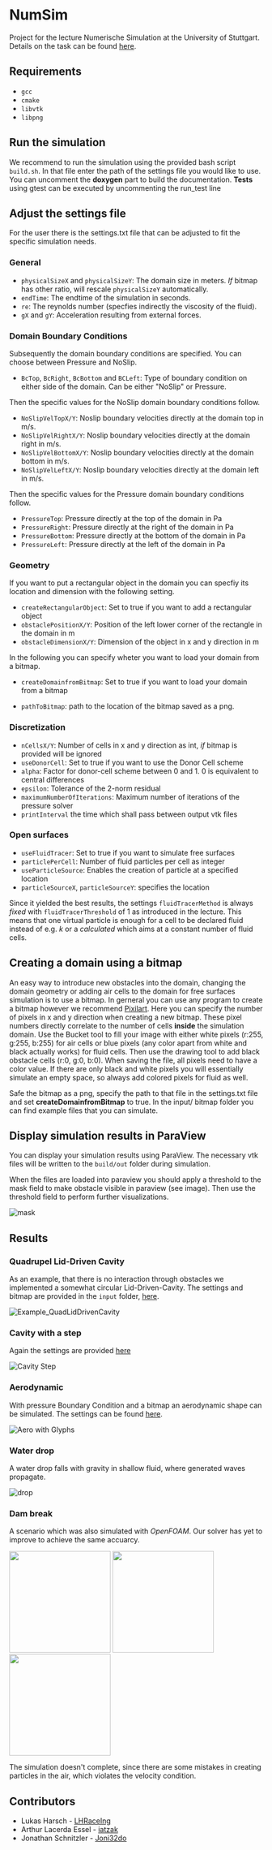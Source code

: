 # NumSim
Project for the lecture Numerische Simulation at the University of Stuttgart. Details on the task can be found [here](https://numsim-exercises.readthedocs.io/en/latest/index.html).

## Requirements
* `gcc`
* `cmake`
* `libvtk`
* `libpng` 


## Run the simulation
We recommend to run the simulation using the provided bash script `build.sh`. In that file enter the path of the settings file you would like to use. You can uncomment the **doxygen** part to build the documentation. **Tests** using gtest can be executed by uncommenting the run_test line

## Adjust the settings file
For the user there is the settings.txt file that can be adjusted to 
fit the specific simulation needs. 

### General

* `physicalSizeX` and `physicalSizeY`: The domain size in meters. *If* bitmap has other ratio, will rescale `physicalSizeY` automatically.
* `endTime`: The endtime of the simulation in seconds.
* `re`: The reynolds number (specfies indirectly the viscosity of the fluid).
* `gX` and `gY`: Acceleration resulting from external forces.

### Domain Boundary Conditions

Subsequently the domain boundary conditions are specified. You can choose between Pressure and NoSlip.

* `BcTop`, `BcRight`, `BcBottom` and `BCLeft`: Type of boundary condition on either side of the domain. Can be either "NoSlip" or Pressure.

Then the specific values for the NoSlip domain boundary conditions follow.

* `NoSlipVelTopX/Y`: Noslip boundary velocities directly at the domain top in m/s.
* `NoSlipVelRightX/Y`: Noslip boundary velocities directly at the domain right in m/s.
* `NoSlipVelBottomX/Y`: Noslip boundary velocities directly at the domain bottom in m/s.
* `NoSlipVelLeftX/Y`: Noslip boundary velocities directly at the domain left in m/s.

Then the specific values for the Pressure domain boundary conditions follow.

* `PressureTop`: Pressure directly at the top of the domain in Pa
* `PressureRight`: Pressure directly at the right of the domain in Pa
* `PressureBottom`: Pressure directly at the bottom of the domain in Pa
* `PressureLeft`: Pressure directly at the left of the domain in Pa

### Geometry

If you want to put a rectangular object in the domain you can specfiy its location 
and dimension with the following setting.

* `createRectangularObject`: Set to true if you want to add a rectangular object
* `obstaclePositionX/Y`: Position of the left lower corner of the rectangle in the domain in m 
* `obstacleDimensionX/Y`: Dimension of the object in x and y direction in m

In the following you can specify wheter you want to load your domain from a bitmap.

* `createDomainfromBitmap`: Set to true if you want to load your domain from a bitmap

* `pathToBitmap`: path to the location of the bitmap saved as a png.

### Discretization

* `nCellsX/Y`: Number of cells in x and y direction as int, *if* bitmap is provided will be ignored 
* `useDonorCell`: Set to true if you want to use the Donor Cell scheme
* `alpha`: Factor for donor-cell scheme between 0 and 1. 0 is equivalent to central differences
* `epsilon`: Tolerance of the 2-norm residual 
* `maximumNumberOfIterations`: Maximum number of iterations of the pressure solver 
* `printInterval` the time which shall pass between output vtk files

### Open surfaces

* `useFluidTracer`: Set to true if you want to simulate free surfaces
* `particlePerCell`: Number of fluid particles per cell as integer
* `useParticleSource`: Enables the creation of particle at a specified location
* `particleSourceX`, `particleSourceY`: specifies the location

Since it yielded the best results, the settings `fluidTracerMethod` is always *fixed* with `fluidTracerThreshold` of 1 as introduced in the lecture. This means that one virtual particle is enough for a cell to be declared fluid instead of e.g. $k$ or a *calculated* which aims at a constant number of fluid cells. 


## Creating a domain using a bitmap
An easy way to introduce new obstacles into the domain, changing the domain 
geometry or adding air cells to the domain for free surfaces simulation is to use 
a bitmap. In gerneral you can use any program to create a bitmap however we recommend
[Pixilart](https://www.pixilart.com/). Here you can specify the number of pixels 
in x and y direction when creating a new bitmap. These pixel numbers directly correlate to the number of cells **inside** the simulation domain. Use the Bucket 
tool to fill your image with either white pixels (r:255, g:255, b:255) for air cells 
or blue pixels (any color apart from white and black actually works) for fluid cells.
Then use the drawing tool to add black obstacle cells (r:0, g:0, b:0). When saving 
the file, all pixels need to have a color value. If there are only black and white 
pixels you will essentially simulate an empty space, so always add colored pixels 
for fluid as well.

Safe the bitmap as a png, specify the path to that file in the settings.txt file 
and set **createDomainfromBitmap** to true. In the input/ bitmap folder you can find 
example files that you can simulate. 


## Display simulation results in ParaView
You can display your simulation results using ParaView. The necessary vtk files
will be written to the `build/out` folder during simulation. 

When the files are loaded into paraview you should apply a threshold to the mask 
field to make obstacle visible in paraview (see image). Then use the threshold field to perform further visualizations. 

![mask](media/mask.png)



## Results

### Quadrupel Lid-Driven Cavity

As an example, that there is no interaction through obstacles we implemented a somewhat circular Lid-Driven-Cavity. The settings and bitmap are provided in the `input` folder, [here](input/settings_quadruple_cavity.txt).


![Example_QuadLidDrivenCavity](media/Example_QuadLidDrivenCavity.png)

### Cavity with a step

Again the settings are provided [here](input/settings_cavity_with_a_step.txt)

![Cavity Step](media/CavityStep.png)

### Aerodynamic
With pressure Boundary Condition and a bitmap an aerodynamic shape can be simulated. The settings can be found [here](input/settings_aerodynamic_obstacle.txt).

![Aero with Glyphs](media/aero_vector.png)

### Water drop

A water drop falls with gravity in shallow fluid, where generated waves propagate.

![drop](media/drop.png)


### Dam break

A scenario which was also simulated with *OpenFOAM*. Our solver has yet to improve to achieve the same accuarcy.

<img src="media/damBreak1.png" width=200>
<img src="media/damBreak2.png" width=200>
<img src="media/damBreak3.png" width=200>

The simulation doesn't complete, since there are some mistakes in creating particles in the air, which violates the velocity condition.


## Contributors

* Lukas Harsch - [LHRaceIng](https://github.com/LHRaceIng)
* Arthur Lacerda Essel - [iatzak](https://github.com/iatzak)
* Jonathan Schnitzler - [Joni32do](https://github.com/Joni32do)
